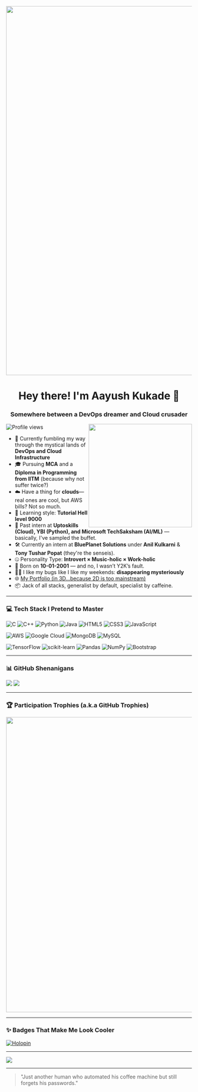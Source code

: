 <div align="center">
  <img src="https://user-images.githubusercontent.com/94922914/233506434-36031a8f-41f2-4c8d-9252-3624edfb0953.gif" width="1000" />
</div>

<h1 align="center">Hey there! I'm Aayush Kukade 👋</h1>
<h3 align="center">Somewhere between a DevOps dreamer and Cloud crusader</h3>

<img align="right" width="280" src="https://github.com/NebulaTris/NebulaTris/assets/94922914/06c4b204-629f-4b72-9365-12ad1cc647ad">

<p align="left">
  <img src="https://komarev.com/ghpvc/?username=its-tsukii&label=Profile%20views&color=0e75b6&style=flat" alt="Profile views" />
</p>

- 🔭 Currently fumbling my way through the mystical lands of **DevOps and Cloud Infrastructure**
- 🎓 Pursuing **MCA** and a **Diploma in Programming from IITM** (because why not suffer twice?)
- ☁️ Have a thing for **clouds**—real ones are cool, but AWS bills? Not so much.
- 🧠 Learning style: **Tutorial Hell level 9000**
- 🧪 Past intern at **Uptoskills (Cloud), YBI (Python), and Microsoft TechSaksham (AI/ML)** — basically, I've sampled the buffet.
- 🛠️ Currently an intern at **BluePlanet Solutions** under **Anil Kulkarni** & **Tony Tushar Popat** (they're the senseis).
- 🤐 Personality Type: **Introvert × Music-holic × Work-holic**
- 📅 Born on **10-01-2001** — and no, I wasn’t Y2K’s fault.
- 🧘🏽 I like my bugs like I like my weekends: **disappearing mysteriously**
- 🌐 [My Portfolio (in 3D...because 2D is too mainstream)](https://its-tsukii.github.io/3d-portfolio-website/)
- 📦 Jack of all stacks, generalist by default, specialist by caffeine.

---

### 💻 Tech Stack I Pretend to Master

![C](https://img.shields.io/badge/c-%2300599C.svg?style=for-the-badge&logo=c&logoColor=white) 
![C++](https://img.shields.io/badge/c++-%2300599C.svg?style=for-the-badge&logo=c%2B%2B&logoColor=white)
![Python](https://img.shields.io/badge/python-3670A0?style=for-the-badge&logo=python&logoColor=ffdd54)
![Java](https://img.shields.io/badge/java-%23ED8B00.svg?style=for-the-badge&logo=java&logoColor=white)
![HTML5](https://img.shields.io/badge/html5-%23E34F26.svg?style=for-the-badge&logo=html5&logoColor=white)
![CSS3](https://img.shields.io/badge/css3-%231572B6.svg?style=for-the-badge&logo=css3&logoColor=white)
![JavaScript](https://img.shields.io/badge/javascript-%23323330.svg?style=for-the-badge&logo=javascript&logoColor=%23F7DF1E)

![AWS](https://img.shields.io/badge/AWS-%23FF9900.svg?style=for-the-badge&logo=amazon-aws&logoColor=white)
![Google Cloud](https://img.shields.io/badge/Google%20Cloud-%234285F4.svg?style=for-the-badge&logo=google-cloud&logoColor=white)
![MongoDB](https://img.shields.io/badge/MongoDB-%234ea94b.svg?style=for-the-badge&logo=mongodb&logoColor=white)
![MySQL](https://img.shields.io/badge/mysql-%2300f.svg?style=for-the-badge&logo=mysql&logoColor=white)

![TensorFlow](https://img.shields.io/badge/TensorFlow-%23FF6F00.svg?style=for-the-badge&logo=TensorFlow&logoColor=white)
![scikit-learn](https://img.shields.io/badge/scikit--learn-%23F7931E.svg?style=for-the-badge&logo=scikit-learn&logoColor=white)
![Pandas](https://img.shields.io/badge/pandas-%23150458.svg?style=for-the-badge&logo=pandas&logoColor=white)
![NumPy](https://img.shields.io/badge/numpy-%23013243.svg?style=for-the-badge&logo=numpy&logoColor=white)
![Bootstrap](https://img.shields.io/badge/bootstrap-%23563D7C.svg?style=for-the-badge&logo=bootstrap&logoColor=white)

---

### 📊 GitHub Shenanigans

<img src="https://streak-stats.demolab.com?user=its-tsukii&theme=aura&hide_border=true&card_width=550"/>
<img src="https://github-readme-stats.vercel.app/api?username=its-tsukii&theme=aura&include_all_commits=true&card_width=550&hide_border=true&rank_icon=github"/>

---

### 🏆 Participation Trophies (a.k.a GitHub Trophies)

<img src="https://github-trophies.vercel.app/?username=its-tsukii&theme=onestar&no-frame=true" width="800"/>

---

### ✨ Badges That Make Me Look Cooler

[![Holopin](https://holopin.me/nebulatris)](https://holopin.io/@nebulatris)

---

![](https://user-images.githubusercontent.com/73097560/115834477-dbab4500-a447-11eb-908a-139a6edaec5c.gif)

---

> "Just another human who automated his coffee machine but still forgets his passwords."

